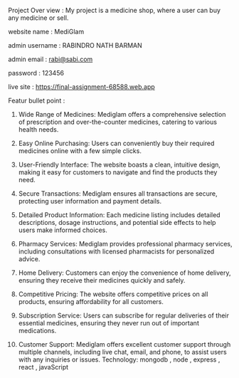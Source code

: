 Project Over view : 
My project is a medicine shop, where a user can buy any medicine or sell.

website name : MediGlam

admin username : RABINDRO NATH BARMAN

admin email : rabi@sabi.com

password : 123456

live site : https://final-assignment-68588.web.app

Featur bullet point : 
1. Wide Range of Medicines: Mediglam offers a comprehensive selection of prescription and over-the-counter medicines, catering to various health needs.

2. Easy Online Purchasing: Users can conveniently buy their required medicines online with a few simple clicks.

3. User-Friendly Interface: The website boasts a clean, intuitive design, making it easy for customers to navigate and find the products they need.

4. Secure Transactions: Mediglam ensures all transactions are secure, protecting user information and payment details.

5. Detailed Product Information: Each medicine listing includes detailed descriptions, dosage instructions, and potential side effects to help users make informed choices.

6. Pharmacy Services: Mediglam provides professional pharmacy services, including consultations with licensed pharmacists for personalized advice.

7. Home Delivery: Customers can enjoy the convenience of home delivery, ensuring they receive their medicines quickly and safely.

8. Competitive Pricing: The website offers competitive prices on all products, ensuring affordability for all customers.

9. Subscription Service: Users can subscribe for regular deliveries of their essential medicines, ensuring they never run out of important medications.

10. Customer Support: Mediglam offers excellent customer support through multiple channels, including live chat, email, and phone, to assist users with any inquiries or issues.
Technology: mongodb , node , express , react , javaScript
